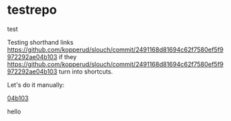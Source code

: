 # testrepo
test


Testing shorthand links https://github.com/kopperud/slouch/commit/2491168d81694c62f7580ef5f9972292ae04b103 if they https://github.com/kopperud/slouch/commit/2491168d81694c62f7580ef5f9972292ae04b103 turn into shortcuts.


Let's do it manually:


[04b103](https://github.com/kopperud/slouch/commit/2491168d81694c62f7580ef5f9972292ae04b103)

hello
